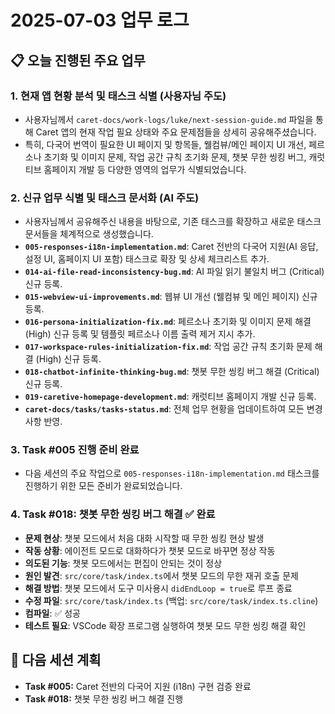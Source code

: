 # 2025-07-03 업무 로그

## 📋 오늘 진행된 주요 업무

### 1. 현재 앱 현황 분석 및 태스크 식별 (사용자님 주도)
- 사용자님께서 `caret-docs/work-logs/luke/next-session-guide.md` 파일을 통해 Caret 앱의 현재 작업 필요 상태와 주요 문제점들을 상세히 공유해주셨습니다.
- 특히, 다국어 번역이 필요한 UI 페이지 및 항목들, 웰컴뷰/메인 페이지 UI 개선, 페르소나 초기화 및 이미지 문제, 작업 공간 규칙 초기화 문제, 챗봇 무한 씽킹 버그, 캐럿티브 홈페이지 개발 등 다양한 영역의 업무가 식별되었습니다.

### 2. 신규 업무 식별 및 태스크 문서화 (AI 주도)
- 사용자님께서 공유해주신 내용을 바탕으로, 기존 태스크를 확장하고 새로운 태스크 문서들을 체계적으로 생성했습니다.
- **`005-responses-i18n-implementation.md`**: Caret 전반의 다국어 지원(AI 응답, 설정 UI, 홈페이지 UI 포함) 태스크로 확장 및 상세 체크리스트 추가.
- **`014-ai-file-read-inconsistency-bug.md`**: AI 파일 읽기 불일치 버그 (Critical) 신규 등록.
- **`015-webview-ui-improvements.md`**: 웹뷰 UI 개선 (웰컴뷰 및 메인 페이지) 신규 등록.
- **`016-persona-initialization-fix.md`**: 페르소나 초기화 및 이미지 문제 해결 (High) 신규 등록 및 템플릿 페르소나 이름 출력 제거 지시 추가.
- **`017-workspace-rules-initialization-fix.md`**: 작업 공간 규칙 초기화 문제 해결 (High) 신규 등록.
- **`018-chatbot-infinite-thinking-bug.md`**: 챗봇 무한 씽킹 버그 해결 (Critical) 신규 등록.
- **`019-caretive-homepage-development.md`**: 캐럿티브 홈페이지 개발 신규 등록.
- **`caret-docs/tasks/tasks-status.md`**: 전체 업무 현황을 업데이트하여 모든 변경 사항 반영.

### 3. Task #005 진행 준비 완료
- 다음 세션의 주요 작업으로 `005-responses-i18n-implementation.md` 태스크를 진행하기 위한 모든 준비가 완료되었습니다.

### 4. Task #018: 챗봇 무한 씽킹 버그 해결 ✅ **완료**
- **문제 현상**: 챗봇 모드에서 처음 대화 시작할 때 무한 씽킹 현상 발생
- **작동 상황**: 에이전트 모드로 대화하다가 챗봇 모드로 바꾸면 정상 작동
- **의도된 기능**: 챗봇 모드에서는 편집이 안되는 것이 정상
- **원인 발견**: `src/core/task/index.ts`에서 챗봇 모드의 무한 재귀 호출 문제
- **해결 방법**: 챗봇 모드에서 도구 미사용시 `didEndLoop = true`로 루프 종료
- **수정 파일**: `src/core/task/index.ts` (백업: `src/core/task/index.ts.cline`)
- **컴파일**: ✅ 성공
- **테스트 필요**: VSCode 확장 프로그램 실행하여 챗봇 모드 무한 씽킹 해결 확인

## 🚀 다음 세션 계획
- **Task #005:** Caret 전반의 다국어 지원 (i18n) 구현 검증 완료
- **Task #018:** 챗봇 무한 씽킹 버그 해결 진행
